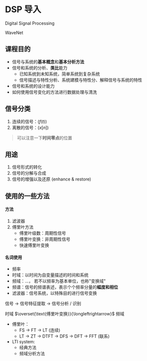 # DSP 导入

Digital Signal Processing

WaveNet 

## 课程目的

- 信号与系统的**基本概念**和**基本分析方法**
- 信号和系统的分析、**类比**能力
    - 已知系统到未知系统，简单系统到复杂系统
    - 信号描述与特性分析、系统建模与特性分、解释信号与系统的特性
- 信号和系统的设计能力 
- 如何使用信号变化的方法进行数据处理与清洗

## 信号分类

1. 连续的信号：($f(t)$)
2. 离散的信号：($x[n]$)

> 可以注意一下**时间零点**的位置

## 用途

1. 信号形式的转化
2. 信号的分解与合成
3. 信号的增强以及还原 (enhance & restore)

## 使用的一些方法

#### 方法

1. 滤波器
2. 傅里叶方法
    - 傅里叶级数：周期性信号
    - 傅里叶变换：非周期性信号
    - 快速傅里叶变换

#### 名词使用

- 频率
- 时域：以时间为自变量描述的时间和系统
- 频域：...， 若不以频率为基本单位，也称"变换域"
- 频谱：信号的频谱表述，表示个个频率分量的**幅度和相位**
- 滤波器：信号系统，以特殊目的进行信号变换

信号 -> 信号特征提取 -> 信号分析 / 识别

时域 $\overset{\text{傅里叶变换}}{\longleftrightarrow}$ 频域

- 傅里叶：
    - FS -> FT -> LT (连续)
    - LT -> ZT -> DTFT -> DFS -> DFT -> FFT (联系)
- LTI system:
    - 经典方法
    - 频域分析方法
